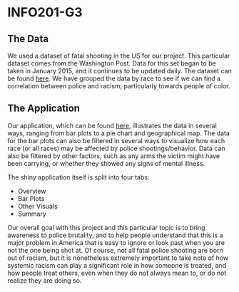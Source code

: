 # INFO201-G3

## The Data
We used a dataset of fatal shooting in the US for our project. This particular dataset 
comes from the Washington Post. Data for this set began to be taken in January 2015,
and it continues to be updated daily. The dataset can be found [here](https://github.com/washingtonpost/data-police-shootings). 
We have grouped the data by race to see if we can find a correlation between police and 
racism, particularly towards people of color.  

## The Application
Our application, which can be found [here](https://liarose.shinyapps.io/info201-af3/), illustrates the data in several ways, 
ranging from bar plots to a pie chart and 
geographical map. The data for the bar plots can also be filtered in several ways to 
visualize how each race (or all races) may be affected by police shootings/behavior. Data can 
also be filtered by other factors, such as any arms the victim might have been carrying,
or whether they showed any signs of mental illness.  

The shiny application itself is split into four tabs: 

* Overview  
* Bar Plots  
* Other Visuals  
* Summary   

Our overall goal with this project and this particular topic is to bring awareness to
police brutality, and to help people understand that this is a major problem in America
that is easy to ignore or look past when you are not the one being shot at. Of course,
not all fatal police shooting are born out of racism, but it is nonetheless extremely
important to take note of how systemic racism can play a significant role in how 
someone is treated, and how people treat others, even when they do not always mean to, 
or do not realize they are doing so. 

